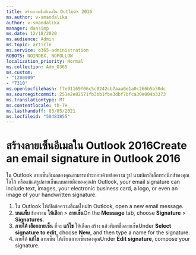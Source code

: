 ```yaml
---
title: สร้างลายเซ็นอีเมลใน Outlook 2016
ms.author: v-smandalika
author: v-smandalika
manager: dansimp
ms.date: 12/18/2020
ms.audience: Admin
ms.topic: article
ms.service: o365-administration
ROBOTS: NOINDEX, NOFOLLOW
localization_priority: Normal
ms.collection: Adm_O365
ms.custom:
- "1200009"
- "7310"
ms.openlocfilehash: f7e91169f06c5c0242cb7aaa0e1a0c266b5b30dc
ms.sourcegitcommit: 251e2e82571fb3bb1fbe3dbf7bfca30e004b3373
ms.translationtype: MT
ms.contentlocale: th-TH
ms.lasthandoff: 03/05/2021
ms.locfileid: "50483855"
---
```

# <a name="create-an-email-signature-in-outlook-2016"></a><span data-ttu-id="427ab-102">สร้างลายเซ็นอีเมลใน Outlook 2016</span><span class="sxs-lookup"><span data-stu-id="427ab-102">Create an email signature in Outlook 2016</span></span>

<span data-ttu-id="427ab-103">ใน Outlook ลายเซ็นอีเมลของคุณสามารถประกอบด้วยข้อความ รูป นามบัตรอิเล็กทรอนิกส์ของคุณ โลโก้ หรือแม้แต่รูปลายเซ็นแบบลายมือของคุณ</span><span class="sxs-lookup"><span data-stu-id="427ab-103">In Outlook, your email signature can include text, images, your electronic business card, a logo, or even an image of your handwritten signature.</span></span>

1. <span data-ttu-id="427ab-104">ใน Outlook ให้เปิดข้อความอีเมลใหม่</span><span class="sxs-lookup"><span data-stu-id="427ab-104">In Outlook, open a new email message.</span></span>
2. <span data-ttu-id="427ab-105">**บนแท็บ** ข้อความ **ให้เลือก**  >  **ลายเซ็น**</span><span class="sxs-lookup"><span data-stu-id="427ab-105">On the **Message** tab, choose **Signature** > **Signatures**.</span></span>
3. <span data-ttu-id="427ab-106">**ภายใต้ เลือกลายเซ็น** ที่จะ **แก้ไข** ให้เลือก สร้าง แล้วพิมพ์ชื่อลายเซ็น</span><span class="sxs-lookup"><span data-stu-id="427ab-106">Under **Select signature to edit**, choose **New**, and then type a name for the signature.</span></span>
4. <span data-ttu-id="427ab-107">ภายใต้ **แก้ไข** ลายเซ็น ให้เขียนลายเซ็นของคุณ</span><span class="sxs-lookup"><span data-stu-id="427ab-107">Under **Edit signature**, compose your signature.</span></span>
